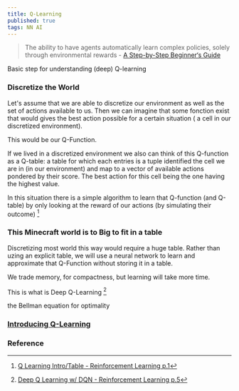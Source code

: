```yaml
---
title: Q-Learning
published: true
tags: NN AI
---
```

> The ability to have agents automatically learn complex policies, solely through environmental rewards - [A Step-by-Step Beginner‘s Guide](https://thelinuxcode.com/demystifying-q-learning-a-step-by-step-beginners-guide/)

Basic step for understanding (deep) Q-learning

### Discretize the World

Let's assume that we are able to discretize our environment as well as the set of actions available to us.
Then we can imagine that some fonction exist that would gives the best action possible for a certain situation ( a cell in our discretized environment).

This would be our Q-Function.

If we lived in a discretized environment we also can think of this Q-function as a Q-table:
a table for which each entries is a tuple identified the cell we are in (in our environment) and map to a vector of available actions pondered by their score. The best action for this cell being the one having the highest value.

In this situation there is a simple algorithm to learn that Q-function (and Q-table) by only looking at the reward of our actions (by simulating their outcome) [^1]

[^1]: [Q Learning Intro\/Table - Reinforcement Learning p.1](https://www.youtube.com/watch?v=yMk_XtIEzH8&list=PLh9akXp2EH2D6RPP5ACPfG4D60XqhrXmC&index=3)

### This Minecraft world is to Big to fit in a table

Discretizing most world this way would require a huge table.
Rather than uzing an explicit table, we will use a neural network to learn and approximate that Q-Function without storing it in a table.

We trade memory, for compactness, but learning will take more time.

This is what is Deep Q-Learning [^2]

[^2]: [Deep Q Learning w\/ DQN - Reinforcement Learning p.5](https://www.youtube.com/watch?v=t3fbETsIBCY)

the Bellman equation for optimality

### [Introducing Q-Learning](https://huggingface.co/learn/deep-rl-course/unit2/q-learning)

### Reference